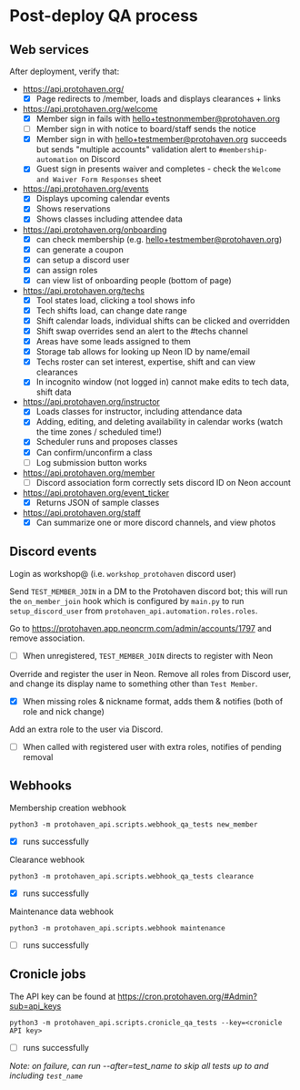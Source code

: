 # Post-deploy QA process

## Web services

After deployment, verify that:

* https://api.protohaven.org/
  * [x] Page redirects to /member, loads and displays clearances + links
* https://api.protohaven.org/welcome
  * [x] Member sign in fails with hello+testnonmember@protohaven.org
  * [ ] Member sign in with notice to board/staff sends the notice
  * [x] Member sign in with hello+testmember@protohaven.org succeeds but sends "multiple accounts" validation alert to `#membership-automation` on Discord
  * [x] Guest sign in presents waiver and completes - check the `Welcome and Waiver Form Responses` sheet
* https://api.protohaven.org/events
  * [x] Displays upcoming calendar events
  * [x] Shows reservations
  * [x] Shows classes including attendee data
* https://api.protohaven.org/onboarding
  * [x] can check membership (e.g. hello+testmember@protohaven.org)
  * [x] can generate a coupon
  * [x] can setup a discord user
  * [x] can assign roles
  * [x] can view list of onboarding people (bottom of page)
* https://api.protohaven.org/techs
  * [x] Tool states load, clicking a tool shows info
  * [x] Tech shifts load, can change date range
  * [x] Shift calendar loads, individual shifts can be clicked and overridden
  * [x] Shift swap overrides send an alert to the #techs channel
  * [x] Areas have some leads assigned to them
  * [x] Storage tab allows for looking up Neon ID by name/email
  * [x] Techs roster can set interest, expertise, shift and can view clearances
  * [x] In incognito window (not logged in) cannot make edits to tech data, shift data
* https://api.protohaven.org/instructor
  * [x] Loads classes for instructor, including attendance data
  * [x] Adding, editing, and deleting availability in calendar works (watch the time zones / scheduled time!)
  * [x] Scheduler runs and proposes classes
  * [x] Can confirm/unconfirm a class
  * [ ] Log submission button works
* https://api.protohaven.org/member
  * [ ] Discord association form correctly sets discord ID on Neon account
* https://api.protohaven.org/event_ticker
  * [x] Returns JSON of sample classes
* https://api.protohaven.org/staff
  * [x] Can summarize one or more discord channels, and view photos

## Discord events

Login as workshop@ (i.e. `workshop_protohaven` discord user)

Send `TEST_MEMBER_JOIN` in a DM to the Protohaven discord bot; this will
run the `on_member_join` hook which is configured by `main.py` to run
`setup_discord_user` from `protohaven_api.automation.roles.roles`.

Go to https://protohaven.app.neoncrm.com/admin/accounts/1797 and remove association.

* [ ] When unregistered, `TEST_MEMBER_JOIN` directs to register with Neon

Override and register the user in Neon. Remove all roles from Discord user, and change its display name to something other than `Test Member`.

* [x] When missing roles & nickname format, adds them & notifies (both of role and nick change)

Add an extra role to the user via Discord.

* [ ] When called with registered user with extra roles, notifies of pending removal

## Webhooks

Membership creation webhook

```shell
python3 -m protohaven_api.scripts.webhook_qa_tests new_member
```
* [x] runs successfully

Clearance webhook

```shell
python3 -m protohaven_api.scripts.webhook_qa_tests clearance
```
* [x] runs successfully

Maintenance data webhook

```shell
python3 -m protohaven_api.scripts.webhook maintenance
```
* [ ] runs successfully

## Cronicle jobs

The API key can be found at https://cron.protohaven.org/#Admin?sub=api_keys

```shell
python3 -m protohaven_api.scripts.cronicle_qa_tests --key=<cronicle API key>
```
* [ ] runs successfully

*Note: on failure, can run --after=test_name to skip all tests up to and including `test_name`*
